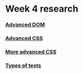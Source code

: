 # Week 4 research

### [Advanced DOM](https://hackmd.io/@tAYaDrokREqV-pSBI4fpaQ/advanceDom)
### [Advanced CSS](https://hackmd.io/lctw4SaKRwGLzr0n8fVUbA?view)
### [More advanced CSS](https://hackmd.io/lctw4SaKRwGLzr0n8fVUbA?view)
### [Types of tests](https://hackmd.io/@dtaXcBQ9T5WXpRzKBye3Qw/SkAAWeQ1_)
